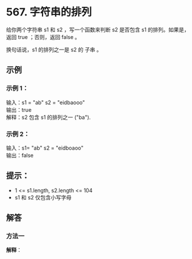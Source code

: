 # 567. 字符串的排列
给你两个字符串 s1 和 s2 ，写一个函数来判断 s2 是否包含 s1 的排列。如果是，返回 true ；否则，返回 false 。

换句话说，s1 的排列之一是 s2 的 子串 。

## 示例
### 示例 1：

输入：s1 = "ab" s2 = "eidbaooo"  
输出：true  
解释：s2 包含 s1 的排列之一 ("ba").

### 示例 2：

输入：s1= "ab" s2 = "eidboaoo"  
输出：false
 
## 提示：

- 1 <= s1.length, s2.length <= 104
- s1 和 s2 仅包含小写字母

## 解答
### 方法一
**解释**：